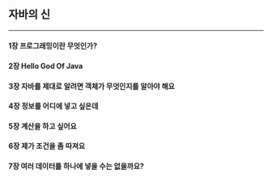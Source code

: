 ## 자바의 신

---

#### 1장 프로그래밍이란 무엇인가?

#### 2장 Hello God Of Java

#### 3장 자바를 제대로 알려면 객체가 무엇인지를 알아야 해요

#### 4장 정보를 어디에 넣고 싶은데

#### 5장 계산을 하고 싶어요

#### 6장 제가 조건을 좀 따져요

#### 7장 여러 데이터를 하나에 넣을 수는 없을까요?